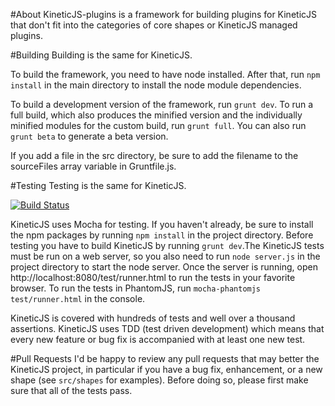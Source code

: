 #About
KineticJS-plugins is a framework for building plugins for KineticJS that don't fit into the categories of core shapes or KineticJS managed plugins.

#Building
Building is the same for KineticJS.

To build the framework, you need to have node installed. After that, run `npm install` in the main directory to install the node module dependencies.

To build a development version of the framework, run `grunt dev`. To run a full build, which also produces the minified version and the individually minified modules for the custom build, run `grunt full`.  You can also run `grunt beta` to generate a beta version.   

If you add a file in the src directory, be sure to add the filename to the sourceFiles array variable in Gruntfile.js.

#Testing
Testing is the same for KineticJS.

[![Build Status](https://travis-ci.org/ericdrowell/KineticJS.png)](https://travis-ci.org/ericdrowell/KineticJS)

KineticJS uses Mocha for testing.  If you haven't already, be sure to install the npm packages by running `npm install` in the project directory.  Before testing you have to build KineticJS by running `grunt dev`.The KineticJS tests must be run on a web server, so you also need to run `node server.js` in the project directory to start the node server.  Once the server is running, open http://localhost:8080/test/runner.html to run the tests in your favorite browser.  To run the tests in PhantomJS, run `mocha-phantomjs test/runner.html` in the console.

KineticJS is covered with hundreds of tests and well over a thousand assertions.  KineticJS uses TDD (test driven development) which means that every new feature or bug fix is accompanied with at least one new test. 

#Pull Requests
I'd be happy to review any pull requests that may better the KineticJS project, in particular if you have a bug fix, enhancement, or a new shape (see `src/shapes` for examples).  Before doing so, please first make sure that all of the tests pass.
